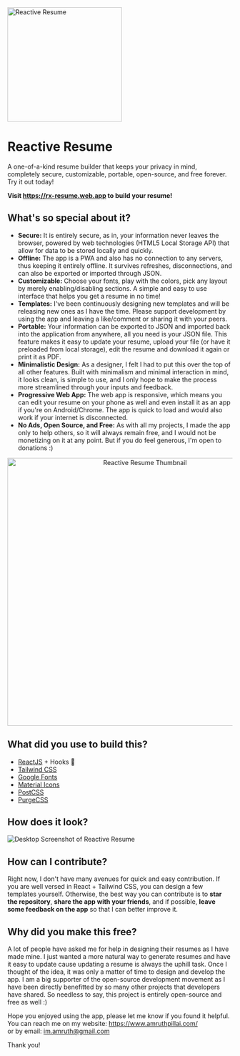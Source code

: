 <img src="https://i.imgur.com/4eps4gP.png" alt="Reactive Resume" width="256px"  height="256px"/>

# Reactive Resume

A one-of-a-kind resume builder that keeps your privacy in mind,  
completely secure, customizable, portable, open-source, and free forever.
Try it out today!

**Visit https://rx-resume.web.app to build your resume!**

## What's so special about it?

* **Secure:** It is entirely secure, as in, your information never leaves the browser, powered by web technologies (HTML5 Local Storage API) that allow for data to be stored locally and quickly.
* **Offline:** The app is a PWA and also has no connection to any servers, thus keeping it entirely offline. It survives refreshes, disconnections, and can also be exported or imported through JSON.
* **Customizable:** Choose your fonts, play with the colors, pick any layout by merely enabling/disabling sections. A simple and easy to use interface that helps you get a resume in no time!
* **Templates:** I've been continuously designing new templates and will be releasing new ones as I have the time. Please support development by using the app and leaving a like/comment or sharing it with your peers.
* **Portable:** Your information can be exported to JSON and imported back into the application from anywhere, all you need is your JSON file. This feature makes it easy to update your resume, upload your file (or have it preloaded from local storage), edit the resume and download it again or print it as PDF.
* **Minimalistic Design:** As a designer, I felt I had to put this over the top of all other features. Built with minimalism and minimal interaction in mind, it looks clean, is simple to use, and I only hope to make the process more streamlined through your inputs and feedback.
* **Progressive Web App:** The web app is responsive, which means you can edit your resume on your phone as well and even install it as an app if you're on Android/Chrome. The app is quick to load and would also work if your internet is disconnected.
* **No Ads, Open Source, and Free:** As with all my projects, I made the app only to help others, so it will always remain free, and I would not be monetizing on it at any point. But if you do feel generous, I'm open to donations :)

<p align="center">
  <img src="https://i.imgur.com/6gDAIu0.png" alt="Reactive Resume Thumbnail" width="600px" />
</p>

## What did you use to build this?

* [ReactJS](https://reactjs.org/) + Hooks 🎉
* [Tailwind CSS](https://tailwindcss.com/)
* [Google Fonts](https://fonts.google.com/)
* [Material Icons](https://material.io/resources/icons/)
* [PostCSS](https://postcss.org/)
* [PurgeCSS](https://purgecss.com/)

## How does it look?

<img src="https://i.imgur.com/8tALotC.png" alt="Desktop Screenshot of Reactive Resume" />

## How can I contribute?

Right now, I don't have many avenues for quick and easy contribution. If you are well versed in React + Tailwind CSS, you can design a few templates yourself. Otherwise, the best way you can contribute is to **star the repository**, **share the app with your friends**, and if possible, **leave some feedback on the app** so that I can better improve it.

## Why did you make this free?

A lot of people have asked me for help in designing their resumes as I have made mine. I just wanted a more natural way to generate resumes and have it easy to update cause updating a resume is always the uphill task. Once I thought of the idea, it was only a matter of time to design and develop the app. I am a big supporter of the open-source development movement as I have been directly benefitted by so many other projects that developers have shared. So needless to say, this project is entirely open-source and free as well :)

Hope you enjoyed using the app, please let me know if you found it helpful.  
You can reach me on my website: https://www.amruthpillai.com/  
or by email: im.amruth@gmail.com

Thank you!
